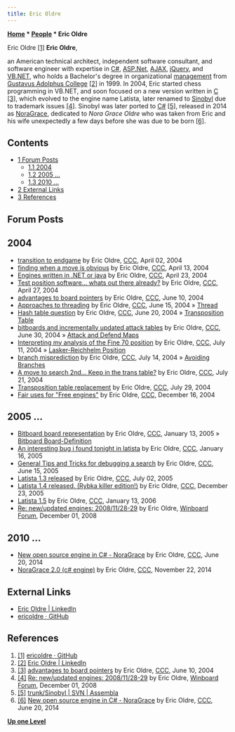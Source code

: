 ```yaml
---
title: Eric Oldre
---
```

**[Home](Home "Home") * [People](People "People") * Eric Oldre**

[](https://github.com/ericoldre) Eric Oldre <a id="cite-note-1" href="#cite-ref-1">[1]</a>
**Eric Oldre**,

an American technical architect, independent software consultant, and software engineer with expertise in [C#](C_sharp "C sharp"), [ASP.Net](https://en.wikipedia.org/wiki/ASP.NET),
[AJAX](https://en.wikipedia.org/wiki/Ajax_%28programming%29), [jQuery](https://en.wikipedia.org/wiki/JQuery), and [VB.NET](Basic#VB "Basic"),
who holds a Bachelor's degree in organizational [management](https://en.wikipedia.org/wiki/Management)
from [Gustavus Adolphus College](https://en.wikipedia.org/wiki/Gustavus_Adolphus_College)
<a id="cite-note-2" href="#cite-ref-2">[2]</a> in 1999.
In 2004, Eric started chess programming in VB.NET, and soon focused on a new version written in [C](C "C")
<a id="cite-note-3" href="#cite-ref-3">[3]</a>,
which evolved to the engine name Latista, later renamed to [Sinobyl](Sinobyl "Sinobyl") due to trademark issues
<a id="cite-note-4" href="#cite-ref-4">[4]</a>.
Sinobyl was later ported to [C#](C_sharp "C sharp")
<a id="cite-note-5" href="#cite-ref-5">[5]</a>,
released in 2014 as [NoraGrace](NoraGrace "NoraGrace"), dedicated to *Nora Grace Oldre* who was taken from Eric and his wife unexpectedly a few days before she was due to be born
<a id="cite-note-6" href="#cite-ref-6">[6]</a>.

## Contents

- [1 Forum Posts](#forum-posts)
  - [1.1 2004](#2004)
  - [1.2 2005 ...](#2005-...)
  - [1.3 2010 ...](#2010-...)
- [2 External Links](#external-links)
- [3 References](#references)

## Forum Posts

## 2004

- [transition to endgame](https://www.stmintz.com/ccc/index.php?id=358108) by Eric Oldre, [CCC](CCC "CCC"), April 02, 2004
- [finding when a move is obvious](https://www.stmintz.com/ccc/index.php?id=359869) by Eric Oldre, [CCC](CCC "CCC"), April 13, 2004
- [Engines written in .NET or java](https://www.stmintz.com/ccc/index.php?id=361289) by Eric Oldre, [CCC](CCC "CCC"), April 23, 2004
- [Test position software... whats out there already?](https://www.stmintz.com/ccc/index.php?id=361956) by Eric Oldre, [CCC](CCC "CCC"), April 27, 2004
- [advantages to board pointers](https://www.stmintz.com/ccc/index.php?id=369794) by Eric Oldre, [CCC](CCC "CCC"), June 10, 2004
- [Approaches to threading](https://www.stmintz.com/ccc/index.php?id=370625) by Eric Oldre, [CCC](CCC "CCC"), June 15, 2004 » [Thread](Thread "Thread")
- [Hash table question](https://www.stmintz.com/ccc/index.php?id=371656) by Eric Oldre, [CCC](CCC "CCC"), June 20, 2004 » [Transposition Table](Transposition_Table "Transposition Table")
- [bitboards and incrementally updated attack tables](https://www.stmintz.com/ccc/index.php?id=373246) by Eric Oldre, [CCC](CCC "CCC"), June 30, 2004 » [Attack and Defend Maps](Attack_and_Defend_Maps "Attack and Defend Maps")
- [Interpreting my analysis of the Fine 70 position](https://www.stmintz.com/ccc/index.php?id=375939) by Eric Oldre, [CCC](CCC "CCC"), July 11, 2004 » [Lasker-Reichhelm Position](Lasker-Reichhelm_Position "Lasker-Reichhelm Position")
- [branch misprediction](https://www.stmintz.com/ccc/index.php?id=376742) by Eric Oldre, [CCC](CCC "CCC"), July 14, 2004 » [Avoiding Branches](Avoiding_Branches "Avoiding Branches")
- [A move to search 2nd... Keep in the trans table?](https://www.stmintz.com/ccc/index.php?id=378351) by Eric Oldre, [CCC](CCC "CCC"), July 21, 2004
- [Transposition table replacement](https://www.stmintz.com/ccc/index.php?id=379721) by Eric Oldre, [CCC](CCC "CCC"), July 29, 2004
- [Fair uses for "Free engines"](https://www.stmintz.com/ccc/index.php?id=401087) by Eric Oldre, [CCC](CCC "CCC"), December 16, 2004

## 2005 ...

- [Bitboard board representation](https://www.stmintz.com/ccc/index.php?id=405590) by Eric Oldre, [CCC](CCC "CCC"), January 13, 2005 » [Bitboard Board-Definition](Bitboard_Board-Definition "Bitboard Board-Definition")
- [An interesting bug i found tonight in latista](https://www.stmintz.com/ccc/index.php?id=405910) by Eric Oldre, [CCC](CCC "CCC"), January 16, 2005
- [General Tips and Tricks for debugging a search](https://www.stmintz.com/ccc/index.php?id=431392) by Eric Oldre, [CCC](CCC "CCC"), June 15, 2005
- [Latista 1.3 released](https://www.stmintz.com/ccc/index.php?id=434691) by Eric Oldre, [CCC](CCC "CCC"), July 02, 2005
- [Latista 1.4 released. (Rybka killer edition!)](https://www.stmintz.com/ccc/index.php?id=472863) by Eric Oldre, [CCC](CCC "CCC"), December 23, 2005
- [Latista 1.5](https://www.stmintz.com/ccc/index.php?id=479324) by Eric Oldre, [CCC](CCC "CCC"), January 13, 2006
- [Re: new/updated engines: 2008/11/28-29](http://www.open-aurec.com/wbforum/viewtopic.php?p=187799&start=1#p187822) by Eric Oldre, [Winboard Forum](Computer_Chess_Forums "Computer Chess Forums"), December 01, 2008

## 2010 ...

- [New open source engine in C# - NoraGrace](http://www.talkchess.com/forum/viewtopic.php?t=52700) by Eric Oldre, [CCC](CCC "CCC"), June 20, 2014
- [NoraGrace 2.0 (c# engine)](http://www.talkchess.com/forum3/viewtopic.php?f=2&t=54419) by Eric Oldre, [CCC](CCC "CCC"), November 22, 2014

## External Links

- [Eric Oldre | LinkedIn](https://www.linkedin.com/in/eric-oldre/)
- [ericoldre · GitHub](https://github.com/ericoldre)

## References

1. <a id="cite-ref-1" href="#cite-note-1">[1]</a> [ericoldre · GitHub](https://github.com/ericoldre)
1. <a id="cite-ref-2" href="#cite-note-2">[2]</a> [Eric Oldre | LinkedIn](https://www.linkedin.com/in/eric-oldre/)
1. <a id="cite-ref-3" href="#cite-note-3">[3]</a> [advantages to board pointers](https://www.stmintz.com/ccc/index.php?id=369794) by Eric Oldre, [CCC](CCC "CCC"), June 10, 2004
1. <a id="cite-ref-4" href="#cite-note-4">[4]</a> [Re: new/updated engines: 2008/11/28-29](http://www.open-aurec.com/wbforum/viewtopic.php?p=187799&start=1#p187822) by Eric Oldre, [Winboard Forum](Computer_Chess_Forums "Computer Chess Forums"), December 01, 2008
1. <a id="cite-ref-5" href="#cite-note-5">[5]</a> [trunk/Sinobyl | SVN | Assembla](https://www.assembla.com/code/sinobyl/subversion/nodes/129/trunk/Sinobyl)
1. <a id="cite-ref-6" href="#cite-note-6">[6]</a> [New open source engine in C# - NoraGrace](http://www.talkchess.com/forum/viewtopic.php?t=52700) by Eric Oldre, [CCC](CCC "CCC"), June 20, 2014

**[Up one Level](People "People")**

